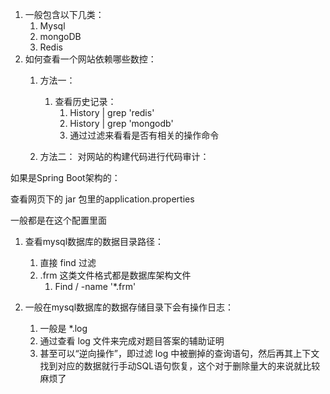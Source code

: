 1.  一般包含以下几类：
    1.  Mysql
    2.  mongoDB
    3.  Redis
2.  如何查看一个网站依赖哪些数控：
    1.  方法一：
        1.  查看历史记录：
            1.  History \| grep 'redis'
            2.  History \| grep 'mongodb'
            3.  通过过滤来看看是否有相关的操作命令  

    2.  方法二：
    对网站的构建代码进行代码审计：

如果是Spring Boot架构的：

查看网页下的 jar 包里的application.properties

一般都是在这个配置里面  

1.  查看mysql数据库的数据目录路径：
    1.  直接 find 过滤
    2.  .frm 这类文件格式都是数据库架构文件
        1.  Find / -name '\*.frm'  

2.  一般在mysql数据库的数据存储目录下会有操作日志：
    1.  一般是 \*.log
    2.  通过查看 log 文件来完成对题目答案的辅助证明
    3.  甚至可以“逆向操作”，即过滤 log 中被删掉的查询语句，然后再其上下文找到对应的数据就行手动SQL语句恢复，这个对于删除量大的来说就比较麻烦了
